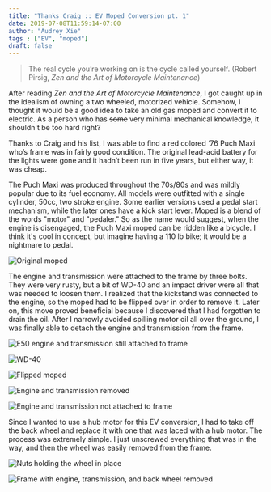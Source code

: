 ```yaml
---
title: "Thanks Craig :: EV Moped Conversion pt. 1"
date: 2019-07-08T11:59:14-07:00
author: "Audrey Xie"
tags : ["EV", "moped"]
draft: false
---
```

> The real cycle you’re working on is the cycle called yourself. (Robert Pirsig, *Zen and the Art of Motorcycle Maintenance*)

After reading *Zen and the Art of Motorcycle Maintenance*, I got caught up in the idealism of owning a two wheeled, motorized vehicle. Somehow, I thought it would be a good idea to take an old gas moped and convert it to electric. As a person who has ~~some~~ very minimal mechanical knowledge, it shouldn't be too hard right? 

Thanks to Craig and his list, I was able to find a red colored ‘76 Puch Maxi who’s frame was in fairly good condition. The original lead-acid battery for the lights were gone and it hadn’t been run in five years, but either way, it was cheap. 

The Puch Maxi was produced throughout the 70s/80s and was mildly popular due to its fuel economy. All models were outfitted with a single cylinder, 50cc, two stroke engine. Some earlier versions used a pedal start mechanism, while the later ones have a kick start lever. Moped is a blend of the words "motor" and "pedaler." So as the name would suggest, when the engine is disengaged, the Puch Maxi moped can be ridden like a bicycle. I think it's cool in concept, but imagine having a 110 lb bike; it would be a nightmare to pedal.

![Original moped](/images/moped/IMG_3384.JPG)

The engine and transmission were attached to the frame by three bolts. They were very rusty, but a bit of WD-40 and an impact driver were all that was needed to loosen them. I realized that the kickstand was connected to the engine, so the moped had to be flipped over in order to remove it. Later on, this move proved beneficial because I discovered that I had forgotten to drain the oil. After I narrowly avoided spilling motor oil all over the ground, I was finally able to detach the engine and transmission from the frame.

![E50 engine and transmission still attached to frame](/images/moped/IMG_3388.JPG)

![WD-40](/images/moped/IMG_3395.JPG)

![Flipped moped](/images/moped/IMG_3398.JPG)

![Engine and transmission removed](/images/moped/IMG_3400.JPG)

![Engine and transmission not attached to frame](/images/moped/IMG_3413.JPG)

Since I wanted to use a hub motor for this EV conversion, I had to take off the back wheel and replace it with one that was laced with a hub motor. The process was extremely simple. I just unscrewed everything that was in the way, and then the wheel was easily removed from the frame.

![Nuts holding the wheel in place](/images/moped/IMG_3401.JPG)

![Frame with engine, transmission, and back wheel removed](/images/moped/IMG_3402.JPG)